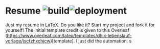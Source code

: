 # Resume ![build](https://github.com/ehsan2754/resume/actions/workflows/build.yaml/badge.svg)![deployment](https://github.com/ehsan2754/resume/actions/workflows/deployment.yaml/badge.svg)
Just my resume in LaTeX. Do you like it? Start my project and fork it for yourself! The initial template credit is given to this Overleaf (https://www.overleaf.com/latex/templates/dhik-lebenslauf-vorlage/jscfzhxchjcw)[template]. I just did the automation. s
